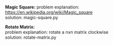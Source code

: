 **Magic Square:** 
problem explanation: https://en.wikipedia.org/wiki/Magic_square  
solution: magic-square.py

**Rotate Matrix:**  
problem explanation: rotate a nxn matrix clockwise  
solution: rotate-matrix.py

